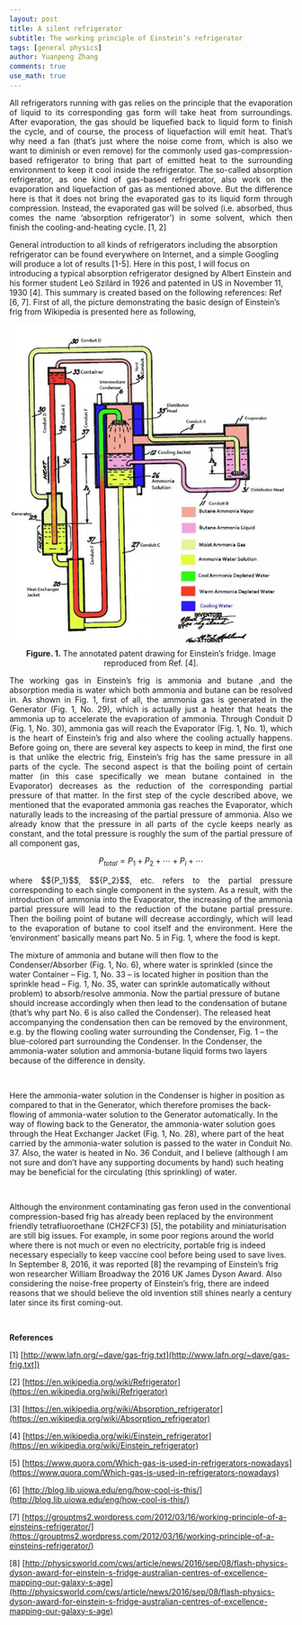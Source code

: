 ```yaml
---
layout: post
title: A silent refrigerator
subtitle: The working principle of Einstein’s refrigerator
tags: [general physics]
author: Yuanpeng Zhang
comments: true
use_math: true
---
```


<p style='text-align: justify'>
All refrigerators running with gas relies on the principle that the evaporation of liquid to its corresponding gas form will take heat from surroundings. After evaporation, the gas should be liquefied back to liquid form to finish the cycle, and of course, the process of liquefaction will emit heat. That’s why need a fan (that’s just where the noise come from, which is also we want to diminish or even remove) for the commonly used gas-compression-based refrigerator to bring that part of emitted heat to the surrounding environment to keep it cool inside the refrigerator. The so-called absorption refrigerator, as one kind of gas-based refrigerator, also work on the evaporation and liquefaction of gas as mentioned above. But the difference here is that it does not bring the evaporated gas to its liquid form through compression. Instead, the evaporated gas will be solved (i.e. absorbed, thus comes the name ‘absorption refrigerator’) in some solvent, which then finish the cooling-and-heating cycle. [1, 2]

General introduction to all kinds of refrigerators including the absorption refrigerator can be found everywhere on Internet, and a simple Googling will produce a lot of results [1-5]. Here in this post, I will focus on introducing a typical absorption refrigerator designed by Albert Einstein and his former student Leó Szilárd in 1926 and patented in US in November 11, 1930 [4]. This summary is created based on the following references: Ref [6, 7]. First of all, the picture demonstrating the basic design of Einstein’s frig from Wikipedia is presented here as following,
</p>

<p align='center'>
<img src="/assets/img/posts/einstein_fridge.jpg"
   style="border:none;"
   alt="ef"
   title="ef" />
<br />
<b>Figure. 1.</b> The annotated patent drawing for Einstein’s fridge. Image reproduced from Ref. [4].
</p>

<p style='text-align: justify'>
The working gas in Einstein’s frig is ammonia and butane ,and the absorption media is water which both ammonia and butane can be resolved in. As shown in Fig. 1, first of all, the ammonia gas is generated in the Generator (Fig. 1, No. 29), which is actually just a heater that heats the ammonia up to accelerate the evaporation of ammonia. Through Conduit D (Fig. 1, No. 30), ammonia gas will reach the Evaporator (Fig. 1, No. 1), which is the heart of Einstein’s frig and also where the cooling actually happens. Before going on, there are several key aspects to keep in mind, the first one is that unlike the electric frig, Einstein’s frig has the same pressure in all parts of the cycle. The second aspect is that the boiling point of certain matter (in this case specifically we mean butane contained in the Evaporator) decreases as the reduction of the corresponding partial pressure of that matter. In the first step of the cycle described above, we mentioned that the evaporated ammonia gas reaches the Evaporator, which naturally leads to the increasing of the partial pressure of ammonia. Also we already know that the pressure in all parts of the cycle keeps nearly as constant, and the total pressure is roughly the sum of the partial pressure of all component gas,
</p>

$$
{P_{total}} = {P_1} + {P_2} +  \cdots  + {P_i} +  \cdots
$$

<p style='text-align: justify'>
where $${P_1}$$, $${P_2}$$, etc. refers to the partial pressure corresponding to each single component in the system. As a result, with the introduction of ammonia into the Evaporator, the increasing of the ammonia partial pressure will lead to the reduction of the butane partial pressure. Then the boiling point of butane will decrease accordingly, which will lead to the evaporation of butane to cool itself and the environment. Here the ‘environment’ basically means part No. 5 in Fig. 1, where the food is kept.

<br />

The mixture of ammonia and butane will then flow to the Condenser/Absorber (Fig. 1, No. 6), where water is sprinkled (since the water Container – Fig. 1, No. 33 – is located higher in position than the sprinkle head – Fig. 1, No. 35, water can sprinkle automatically without problem) to absorb/resolve ammonia. Now the partial pressure of butane should increase accordingly when then lead to the condensation of butane (that’s why part No. 6 is also called the Condenser). The released heat accompanying the condensation then can be removed by the environment, e.g. by the flowing cooling water surrounding the Condenser, Fig. 1 – the blue-colored part surrounding the Condenser. In the Condenser, the ammonia-water solution and ammonia-butane liquid forms two layers because of the difference in density.

<br />

Here the ammonia-water solution in the Condenser is higher in position as compared to that in the Generator, which therefore promises the back-flowing of ammonia-water solution to the Generator automatically. In the way of flowing back to the Generator, the ammonia-water solution goes through the Heat Exchanger Jacket (Fig. 1, No. 28), where part of the heat carried by the ammonia-water solution is passed to the water in Conduit No. 37. Also, the water is heated in No. 36 Conduit, and I believe (although I am not sure and don’t have any supporting documents by hand) such heating may be beneficial for the circulating (this sprinkling) of water.

<br />

Although the environment contaminating gas feron used in the conventional compression-based frig has already been replaced by the environment friendly tetrafluoroethane (CH2FCF3) [5], the potability and miniaturisation are still big issues. For example, in some poor regions around the world where there is not much or even no electricity, portable frig is indeed necessary especially to keep vaccine cool before being used to save lives. In September 8, 2016, it was reported [8] the revamping of Einstein’s frig won researcher William Broadway the 2016 UK James Dyson Award. Also considering the noise-free property of Einstein’s frig, there are indeed reasons that we should believe the old invention still shines nearly a century later since its first coming-out.
</p>

<br />

<b>References</b>

[1] [http://www.lafn.org/~dave/gas-frig.txt](http://www.lafn.org/~dave/gas-frig.txt])

[2] [https://en.wikipedia.org/wiki/Refrigerator](https://en.wikipedia.org/wiki/Refrigerator)

[3] [https://en.wikipedia.org/wiki/Absorption_refrigerator](https://en.wikipedia.org/wiki/Absorption_refrigerator)

[4] [https://en.wikipedia.org/wiki/Einstein_refrigerator](https://en.wikipedia.org/wiki/Einstein_refrigerator)

[5] [https://www.quora.com/Which-gas-is-used-in-refrigerators-nowadays](https://www.quora.com/Which-gas-is-used-in-refrigerators-nowadays)

[6] [http://blog.lib.uiowa.edu/eng/how-cool-is-this/](http://blog.lib.uiowa.edu/eng/how-cool-is-this/)

[7] [https://grouptms2.wordpress.com/2012/03/16/working-principle-of-a-einsteins-refrigerator/](https://grouptms2.wordpress.com/2012/03/16/working-principle-of-a-einsteins-refrigerator/)

[8] [http://physicsworld.com/cws/article/news/2016/sep/08/flash-physics-dyson-award-for-einstein-s-fridge-australian-centres-of-excellence-mapping-our-galaxy-s-age](http://physicsworld.com/cws/article/news/2016/sep/08/flash-physics-dyson-award-for-einstein-s-fridge-australian-centres-of-excellence-mapping-our-galaxy-s-age)
